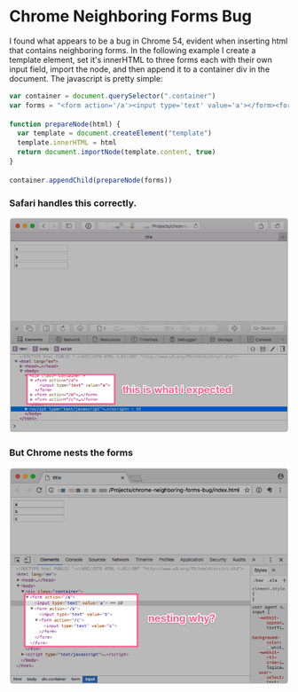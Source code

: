 # Chrome Neighboring Forms Bug

I found what appears to be a bug in Chrome 54, evident when inserting html that contains neighboring forms. In the following example I create a template element, set it's innerHTML to three forms each with their own input field, import the node, and then append it to a container div in the document. The javascript is pretty simple:

```javascript
var container = document.querySelector(".container")
var forms = "<form action='/a'><input type='text' value='a'></form><form action='/b'><input type='text' value='b'></form><form action='/c'><input type='text' value='c'></form>"

function prepareNode(html) {
  var template = document.createElement("template")
  template.innerHTML = html
  return document.importNode(template.content, true)
}

container.appendChild(prepareNode(forms))
```

### Safari handles this correctly.

![safari](safari.png)

### But Chrome nests the forms

![chrome](chrome.png)

